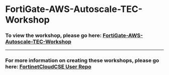 <h1>FortiGate-AWS-Autoscale-TEC-Workshop</h1><h3>To view the workshop, please go here: <a href=https://fortinetcloudcse.github.io/FortiGate-AWS-Autoscale-TEC-Workshop/>FortiGate-AWS-Autoscale-TEC-Workshop</a></h3><hr><h3>For more information on creating these workshops, please go here: <a href=https://fortinetcloudcse.github.io/UserRepo/>FortinetCloudCSE User Repo</a></h3>